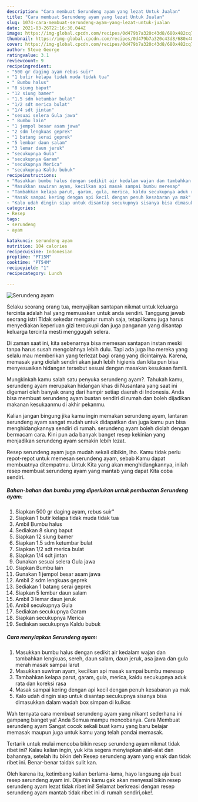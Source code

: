 ```yaml
---
description: "Cara membuat Serundeng ayam yang lezat Untuk Jualan"
title: "Cara membuat Serundeng ayam yang lezat Untuk Jualan"
slug: 1074-cara-membuat-serundeng-ayam-yang-lezat-untuk-jualan
date: 2021-03-26T22:16:30.044Z
image: https://img-global.cpcdn.com/recipes/0d479b7a320c43d8/680x482cq70/serundeng-ayam-foto-resep-utama.jpg
thumbnail: https://img-global.cpcdn.com/recipes/0d479b7a320c43d8/680x482cq70/serundeng-ayam-foto-resep-utama.jpg
cover: https://img-global.cpcdn.com/recipes/0d479b7a320c43d8/680x482cq70/serundeng-ayam-foto-resep-utama.jpg
author: Steve George
ratingvalue: 3.1
reviewcount: 9
recipeingredient:
- "500 gr daging ayam rebus suir"
- "1 butir kelapa tidak muda tidak tua"
- " Bumbu halus"
- "8 siung baput"
- "12 siung bamer"
- "1.5 sdm ketumbar bulat"
- "1/2 sdt merica bulat"
- "1/4 sdt jintan"
- "sesuai selera Gula jawa"
- " Bumbu lain"
- "1 jempol besar asam jawa"
- "2 sdm lengkuas geprek"
- "1 batang serai geprek"
- "5 lembar daun salam"
- "3 lemar daun jeruk"
- "secukupnya Gula"
- "secukupnya Garam"
- "secukupnya Merica"
- "secukupnya Kaldu bubuk"
recipeinstructions:
- "Masukkan bumbu halus dengan sedikit air kedalam wajan dan tambahkan lengkuas, sereh, daun salam, daun jeruk, asa jawa dan gula merah masak sampai larut"
- "Masukkan suwiran ayam, kecilkan api masak sampai bumbu meresap"
- "Tambahkan kelapa parut, garam, gula, merica, kaldu secukupnya aduk rata dan koreksi rasa"
- "Masak sampai kering dengan api kecil dengan penuh kesabaran ya mak"
- "Kalo udah dingin siap untuk disantap secukupnya sisanya bisa dimasukkan dalam wadah box simpan di kulkas"
categories:
- Resep
tags:
- serundeng
- ayam

katakunci: serundeng ayam 
nutrition: 104 calories
recipecuisine: Indonesian
preptime: "PT15M"
cooktime: "PT54M"
recipeyield: "1"
recipecategory: Lunch

---
```



![Serundeng ayam](https://img-global.cpcdn.com/recipes/0d479b7a320c43d8/680x482cq70/serundeng-ayam-foto-resep-utama.jpg)

Selaku seorang orang tua, menyajikan santapan nikmat untuk keluarga tercinta adalah hal yang memuaskan untuk anda sendiri. Tanggung jawab seorang istri Tidak sekedar mengatur rumah saja, tetapi kamu juga harus menyediakan keperluan gizi tercukupi dan juga panganan yang disantap keluarga tercinta mesti menggugah selera.

Di zaman  saat ini, kita sebenarnya bisa memesan santapan instan meski tanpa harus susah mengolahnya lebih dulu. Tapi ada juga lho mereka yang selalu mau memberikan yang terlezat bagi orang yang dicintainya. Karena, memasak yang diolah sendiri akan jauh lebih higienis dan kita pun bisa menyesuaikan hidangan tersebut sesuai dengan masakan kesukaan famili. 



Mungkinkah kamu salah satu penyuka serundeng ayam?. Tahukah kamu, serundeng ayam merupakan hidangan khas di Nusantara yang saat ini digemari oleh banyak orang dari hampir setiap daerah di Indonesia. Anda bisa membuat serundeng ayam buatan sendiri di rumah dan boleh dijadikan makanan kesukaanmu di akhir pekanmu.

Kalian jangan bingung jika kamu ingin memakan serundeng ayam, lantaran serundeng ayam sangat mudah untuk didapatkan dan juga kamu pun bisa menghidangkannya sendiri di rumah. serundeng ayam boleh diolah dengan bermacam cara. Kini pun ada banyak banget resep kekinian yang menjadikan serundeng ayam semakin lebih lezat.

Resep serundeng ayam juga mudah sekali dibikin, lho. Kamu tidak perlu repot-repot untuk memesan serundeng ayam, sebab Kamu dapat membuatnya ditempatmu. Untuk Kita yang akan menghidangkannya, inilah resep membuat serundeng ayam yang mantab yang dapat Kita coba sendiri.

<!--inarticleads1-->

##### Bahan-bahan dan bumbu yang diperlukan untuk pembuatan Serundeng ayam:

1. Siapkan 500 gr daging ayam, rebus suir&#34;
1. Siapkan 1 butir kelapa tidak muda tidak tua
1. Ambil  Bumbu halus
1. Sediakan 8 siung baput
1. Siapkan 12 siung bamer
1. Siapkan 1.5 sdm ketumbar bulat
1. Siapkan 1/2 sdt merica bulat
1. Siapkan 1/4 sdt jintan
1. Gunakan sesuai selera Gula jawa
1. Siapkan  Bumbu lain
1. Gunakan 1 jempol besar asam jawa
1. Ambil 2 sdm lengkuas geprek
1. Sediakan 1 batang serai geprek
1. Siapkan 5 lembar daun salam
1. Ambil 3 lemar daun jeruk
1. Ambil secukupnya Gula
1. Sediakan secukupnya Garam
1. Siapkan secukupnya Merica
1. Sediakan secukupnya Kaldu bubuk




<!--inarticleads2-->

##### Cara menyiapkan Serundeng ayam:

1. Masukkan bumbu halus dengan sedikit air kedalam wajan dan tambahkan lengkuas, sereh, daun salam, daun jeruk, asa jawa dan gula merah masak sampai larut
1. Masukkan suwiran ayam, kecilkan api masak sampai bumbu meresap
1. Tambahkan kelapa parut, garam, gula, merica, kaldu secukupnya aduk rata dan koreksi rasa
1. Masak sampai kering dengan api kecil dengan penuh kesabaran ya mak
1. Kalo udah dingin siap untuk disantap secukupnya sisanya bisa dimasukkan dalam wadah box simpan di kulkas




Wah ternyata cara membuat serundeng ayam yang nikamt sederhana ini gampang banget ya! Anda Semua mampu mencobanya. Cara Membuat serundeng ayam Sangat cocok sekali buat kamu yang baru belajar memasak maupun juga untuk kamu yang telah pandai memasak.

Tertarik untuk mulai mencoba bikin resep serundeng ayam nikmat tidak ribet ini? Kalau kalian ingin, yuk kita segera menyiapkan alat-alat dan bahannya, setelah itu bikin deh Resep serundeng ayam yang enak dan tidak ribet ini. Benar-benar taidak sulit kan. 

Oleh karena itu, ketimbang kalian berlama-lama, hayo langsung aja buat resep serundeng ayam ini. Dijamin kamu gak akan menyesal bikin resep serundeng ayam lezat tidak ribet ini! Selamat berkreasi dengan resep serundeng ayam mantab tidak ribet ini di rumah sendiri,oke!.


